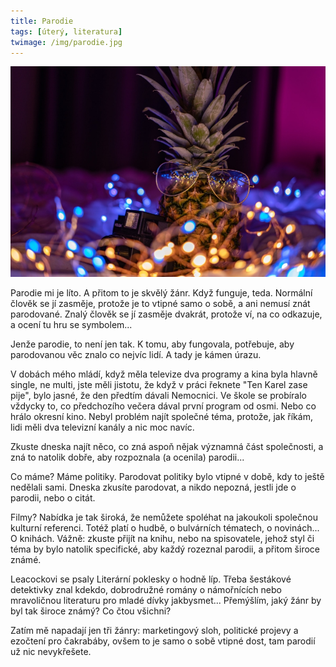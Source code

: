 ```yaml
---
title: Parodie
tags: [úterý, literatura]
twimage: /img/parodie.jpg
---
```


![cover](/img/parodie.jpg)

Parodie mi je líto. A přitom to je skvělý žánr. Když funguje, teda. Normální člověk se jí zasměje, protože je to vtipné samo o sobě, a ani nemusí znát parodované. Znalý člověk se jí zasměje dvakrát, protože ví, na co odkazuje, a ocení tu hru se symbolem...

Jenže parodie, to není jen tak. K tomu, aby fungovala, potřebuje, aby parodovanou věc znalo co nejvíc lidí. A tady je kámen úrazu.

V dobách mého mládí, když měla televize dva programy a kina byla hlavně single, ne multi, jste měli jistotu, že když v práci řeknete "Ten Karel zase pije", bylo jasné, že den předtím dávali Nemocnici. Ve škole se probíralo vždycky to, co předchozího večera dával první program od osmi. Nebo co hrálo okresní kino. Nebyl problém najít společné téma, protože, jak říkám, lidi měli dva televizní kanály a nic moc navíc.

Zkuste dneska najít něco, co zná aspoň nějak významná část společnosti, a zná to natolik dobře, aby rozpoznala (a ocenila) parodii...

Co máme? Máme politiky. Parodovat politiky bylo vtipné v době, kdy to ještě nedělali sami. Dneska zkusíte parodovat, a nikdo nepozná, jestli jde o parodii, nebo o citát.

Filmy? Nabídka je tak široká, že nemůžete spoléhat na jakoukoli společnou kulturní referenci. Totéž platí o hudbě, o bulvárních tématech, o novinách... O knihách. Vážně: zkuste přijít na knihu, nebo na spisovatele, jehož styl či téma by bylo natolik specifické, aby každý rozeznal parodii, a přitom široce známé.

Leacockovi se psaly Literární poklesky o hodně líp. Třeba šestákové detektivky znal kdekdo, dobrodružné romány o námořnících nebo mravoličnou literaturu pro mladé dívky jakbysmet... Přemýšlím, jaký žánr by byl tak široce známý? Co čtou všichni?

Zatím mě napadají jen tři žánry: marketingový sloh, politické projevy a ezočtení pro čakrabáby, ovšem to je samo o sobě vtipné dost, tam parodií už nic nevykřešete.